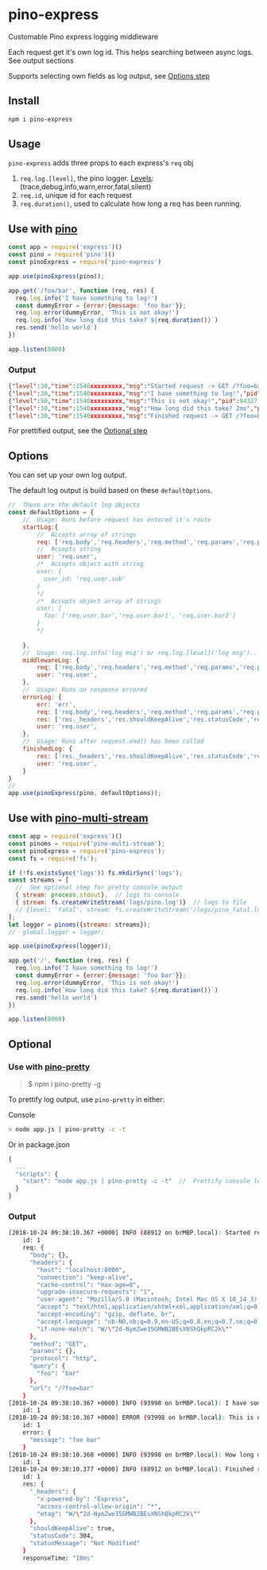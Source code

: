 # pino-express

Customable Pino express logging middleware

Each request get it's own log id. This helps searching between async logs. See output sections

Supports selecting own fields as log output, see [Options step](#options)
##  Install

```sh
npm i pino-express
```

##  Usage
`pino-express` adds three props to each express's `req` obj
1. `req.log.[level]`, the pino logger. [Levels](http://getpino.io/#/docs/api?id=loggerlevel-string-gettersetter): (trace,debug,info,warn,error,fatal,silent)
1. `req.id`, unique id for each request
2. `req.duration()`, used to calculate how long a req has been running.

##  Use with [pino](https://getpino.io/#/)
```js
const app = require('express')()
const pino = require('pino')()
const pinoExpress = require('pino-express')

app.use(pinoExpress(pino));

app.get('/foo/bar', function (req, res) {
  req.log.info('I have something to log!')
  const dummyError = {error:{message: 'foo bar'}};
  req.log.error(dummyError, 'This is not okay!')
  req.log.info(`How long did this take? ${req.duration()}`)
  res.send('hello world')
})

app.listen(8000)
```
### Output
```json
{"level":30,"time":1540xxxxxxxxx,"msg":"Started request -> GET /?foo=bar","pid":88912,"hostname":"brMBP.local","id":1,"req":{"body":{},"headers":{"host":"localhost:8000","connection":"keep-alive","cache-control":"max-age=0","upgrade-insecure-requests":"1","user-agent":"Mozilla/5.0 (Macintosh; Intel Mac OS X 10_14_3) AppleWebKit/537.36 (KHTML, like Gecko) Chrome/73.0.3683.86 Safari/537.36","accept":"text/html,application/xhtml+xml,application/xml;q=0.9,image/webp,image/apng,*/*;q=0.8,application/signed-exchange;v=b3","accept-encoding":"gzip, deflate, br","accept-language":"nb-NO,nb;q=0.9,en-US;q=0.8,en;q=0.7,no;q=0.6,nn;q=0.5","if-none-match":"W/\"2d-NymZwe35GMWB2BEsXNShQkpRC2k\""},"method":"GET","params":{},"protocol":"http","query":{"foo":"bar"},"url":"/?foo=bar"},"v":1}
{"level":30,"time":1540xxxxxxxxx,"msg":"I have something to log!","pid":94327,"hostname":"brMBP.local","id":1,"v":1}
{"level":50,"time":1540xxxxxxxxx,"msg":"This is not okay!","pid":94327,"hostname":"brMBP.local","id":1,"error":{"message":"foo bar"},"v":1}
{"level":30,"time":1540xxxxxxxxx,"msg":"How long did this take? 2ms","pid":94327,"hostname":"brMBP.local","id":1,"v":1}
{"level":30,"time":1540xxxxxxxxx,"msg":"Finished request -> GET /?foo=bar, in 10ms!","pid":88912,"hostname":"brMBP.local","id":1,"res":{"_headers":{"x-powered-by":"Express","access-control-allow-origin":"*","etag":"W/\"2d-NymZwe35GMWB2BEsXNShQkpRC2k\""},"shouldKeepAlive":true,"statusCode":304,"statusMessage":"Not Modified"},"responseTime":"10ms","v":1}
```
For prettified output, see the [Optional step](#optional)


## Options
You can set up your own log output.

The default log output is build based on these `defaultOptions`.

```js
//  These are the default log objects
const defaultOptions = {
    //  Usage: Runs before request has entered it's route
    startLog:{
        //  Accepts array of strings
        req: ['req.body','req.headers','req.method','req.params','req.protocol','req.query','req.url'],
        //  Accepts string
        user: 'req.user',
        /*  Accepts object with string
        user: {
          user_id: 'req.user.sub'
        }
        */
        /*  Accepts object array of strings
        user: {
          foo: ['req.user.bar','req.user.bar1', 'req.user.bar2']
        }
        */
        
    },
    //  Usage: req.log.info('log msg') or req.log.[level]('log msg')..
    middlewareLog: {
        req: ['req.body','req.headers','req.method','req.params','req.protocol','req.query','req.url'],
        user: 'req.user',
    },
    //  Usage: Runs on response errored
    errorLog: {
        err: 'err',
        req: ['req.body','req.headers','req.method','req.params','req.protocol','req.query','req.url'],
        res: ['res._headers','res.shouldKeepAlive','res.statusCode','res.statusMessage'],
        user: 'req.user',
    },
    //  Usage: Runs after request.end() has been called
    finishedLog: {
        res: ['res._headers','res.shouldKeepAlive','res.statusCode','res.statusMessage'],
        user: 'req.user',
    }
}
//  
app.use(pinoExpress(pino, defaultOptions));

```

##  Use with [pino-multi-stream](https://github.com/pinojs/pino-multi-stream)
```js
const app = require('express')()
const pinoms = require('pino-multi-stream');
const pinoExpress = require('pino-express');
const fs = require('fs');

if (!fs.existsSync('logs')) fs.mkdirSync('logs');
const streams = [
  //  See optional step for pretty console output
  { stream: process.stdout},  // logs to console
  { stream: fs.createWriteStream('logs/pino.log')}  // logs to file
  // {level: 'fatal', stream: fs.createWriteStream('/logs/pino_fatal.log')}
];
let logger = pinoms({streams: streams});
//  global.logger = logger;

app.use(pinoExpress(logger));

app.get('/', function (req, res) {
  req.log.info('I have something to log!')
  const dummyError = {error:{message: 'foo bar'}};
  req.log.error(dummyError, 'This is not okay!')
  req.log.info(`How long did this take? ${req.duration()}`)
  res.send('hello world')
})

app.listen(8000)
```

## Optional
### Use with [pino-pretty](https://github.com/pinojs/pino-pretty)
>$ npm i pino-pretty -g

To prettify log output, use `pino-pretty` in either:

Console
```sh
> node app.js | pino-pretty -c -t
```

Or in package.json
```js
{
  ...
  "scripts": {
    "start": "node app.js | pino-pretty -c -t"  //  Prettify console logging output
  }
}
```

### Output
```sh
[2018-10-24 09:38:10.367 +0000] INFO (88912 on brMBP.local): Started request -> GET /?foo=bar
    id: 1
    req: {
      "body": {},
      "headers": {
        "host": "localhost:8000",
        "connection": "keep-alive",
        "cache-control": "max-age=0",
        "upgrade-insecure-requests": "1",
        "user-agent": "Mozilla/5.0 (Macintosh; Intel Mac OS X 10_14_3) AppleWebKit/537.36 (KHTML, like Gecko) Chrome/73.0.3683.86 Safari/537.36",
        "accept": "text/html,application/xhtml+xml,application/xml;q=0.9,image/webp,image/apng,*/*;q=0.8,application/signed-exchange;v=b3",
        "accept-encoding": "gzip, deflate, br",
        "accept-language": "nb-NO,nb;q=0.9,en-US;q=0.8,en;q=0.7,no;q=0.6,nn;q=0.5",
        "if-none-match": "W/\"2d-NymZwe35GMWB2BEsXNShQkpRC2k\""
      },
      "method": "GET",
      "params": {},
      "protocol": "http",
      "query": {
        "foo": "bar"
      },
      "url": "/?foo=bar"
    }
[2018-10-24 09:38:10.367 +0000] INFO (93998 on brMBP.local): I have something to log!
    id: 1
[2018-10-24 09:38:10.367 +0000] ERROR (93998 on brMBP.local): This is not okay!
    id: 1
    error: {
      "message": "foo bar"
    }
[2018-10-24 09:38:10.368 +0000] INFO (93998 on brMBP.local): How long did this take? 1ms
    id: 1
[2018-10-24 09:38:10.377 +0000] INFO (88912 on brMBP.local): Finished request -> GET /?foo=bar, in 10ms!
    id: 1
    res: {
      "_headers": {
        "x-powered-by": "Express",
        "access-control-allow-origin": "*",
        "etag": "W/\"2d-NymZwe35GMWB2BEsXNShQkpRC2k\""
      },
      "shouldKeepAlive": true,
      "statusCode": 304,
      "statusMessage": "Not Modified"
    }
    responseTime: "10ms"
```
